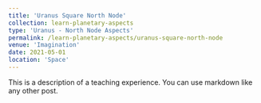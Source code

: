 ```yaml
---
title: 'Uranus Square North Node'
collection: learn-planetary-aspects
type: 'Uranus - North Node Aspects'
permalink: /learn-planetary-aspects/uranus-square-north-node
venue: 'Imagination'
date: 2021-05-01
location: 'Space'
---
```


This is a description of a teaching experience. You can use markdown like any other post.
